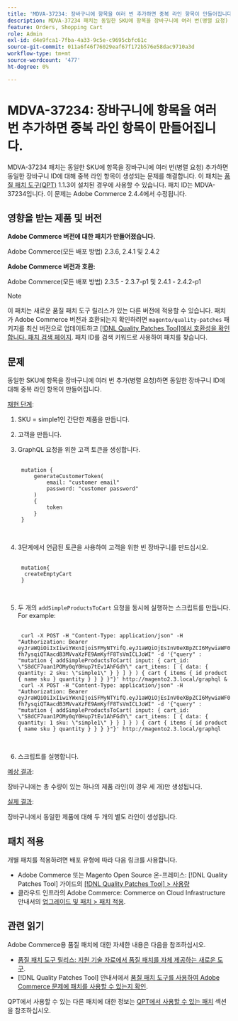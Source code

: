 ```yaml
---
title: 'MDVA-37234: 장바구니에 항목을 여러 번 추가하면 중복 라인 항목이 만들어집니다.'
description: MDVA-37234 패치는 동일한 SKU에 항목을 장바구니에 여러 번(병렬 요청) 추가하면 동일한 장바구니 ID에 대해 중복 라인 항목이 생성되는 문제를 해결합니다. 이 패치는 [Quality Patches Tool (QPT)](https://experienceleague.adobe.com/en/docs/commerce-operations/tools/quality-patches-tool/quality-patches-tool-to-self-serve-quality-patches) 1.1.3이 설치된 경우 사용할 수 있습니다. 패치 ID는 MDVA-37234입니다. 이 문제는 Adobe Commerce 2.4.4에서 수정됩니다.
feature: Orders, Shopping Cart
role: Admin
exl-id: d4e9fca1-7fba-4a33-9c5e-c9695cbfc61c
source-git-commit: 011a6f46f76029eaf67f172b576e58dac9710a3d
workflow-type: tm+mt
source-wordcount: '477'
ht-degree: 0%

---
```


# MDVA-37234: 장바구니에 항목을 여러 번 추가하면 중복 라인 항목이 만들어집니다.

MDVA-37234 패치는 동일한 SKU에 항목을 장바구니에 여러 번(병렬 요청) 추가하면 동일한 장바구니 ID에 대해 중복 라인 항목이 생성되는 문제를 해결합니다. 이 패치는 [품질 패치 도구(QPT)](https://experienceleague.adobe.com/en/docs/commerce-operations/tools/quality-patches-tool/quality-patches-tool-to-self-serve-quality-patches) 1.1.3이 설치된 경우에 사용할 수 있습니다. 패치 ID는 MDVA-37234입니다. 이 문제는 Adobe Commerce 2.4.4에서 수정됩니다.

## 영향을 받는 제품 및 버전

**Adobe Commerce 버전에 대한 패치가 만들어졌습니다.**

Adobe Commerce(모든 배포 방법) 2.3.6, 2.4.1 및 2.4.2

**Adobe Commerce 버전과 호환:**

Adobe Commerce(모든 배포 방법) 2.3.5 - 2.3.7-p1 및 2.4.1 - 2.4.2-p1

>[!NOTE]
>
>이 패치는 새로운 품질 패치 도구 릴리스가 있는 다른 버전에 적용할 수 있습니다. 패치가 Adobe Commerce 버전과 호환되는지 확인하려면 `magento/quality-patches` 패키지를 최신 버전으로 업데이트하고 [[!DNL Quality Patches Tool]에서 호환성을 확인합니다. 패치 검색 페이지](https://experienceleague.adobe.com/en/docs/commerce-operations/tools/quality-patches-tool/quality-patches-tool-to-self-serve-quality-patches). 패치 ID를 검색 키워드로 사용하여 패치를 찾습니다.

## 문제

동일한 SKU에 항목을 장바구니에 여러 번 추가(병렬 요청)하면 동일한 장바구니 ID에 대해 중복 라인 항목이 만들어집니다.

<u>재현 단계</u>:

1. SKU = simple1인 간단한 제품을 만듭니다.
1. 고객을 만듭니다.
1. GraphQL 요청을 위한 고객 토큰을 생성합니다.

   <pre>
    <code class="language-graphql">
    mutation {
        generateCustomerToken(
            email: "customer email"
            password: "customer password"
        )
        {
            token
        }
    }
    </code>
    </pre>

1. 3단계에서 언급된 토큰을 사용하여 고객을 위한 빈 장바구니를 만드십시오.

   <pre>
    <code class="language-graphql">
    mutation{
     createEmptyCart
    }
    </code>
    </pre>

1. 두 개의 `addSimpleProductsToCart` 요청을 동시에 실행하는 스크립트를 만듭니다. For example:

   <pre>
    <code class="language-#!/bin/bash">
    curl -X POST -H "Content-Type: application/json" -H "Authorization: Bearer eyJraWQiOiIxIiwiYWxnIjoiSFMyNTYifQ.eyJ1aWQiOjEsInV0eXBpZCI6MywiaWF0IjoxNjIzOTUyNjcwLCJleHAiOjE2MjM5NTYyNzB9.-fh7ysqiQTAacdB3MVvaXzFE9AmKyfF8TsVmICLJoWI" -d '{"query" : "mutation { addSimpleProductsToCart( input: { cart_id: \"S8dCF7uan1POMy0qY0Hup7tEv1AhFGdY\" cart_items: [ { data: { quantity: 2 sku: \"simple1\" } } ] } ) { cart { items { id product { name sku } quantity } } } }"}' http://magento2.3.local/graphql &
    curl -X POST -H "Content-Type: application/json" -H "Authorization: Bearer eyJraWQiOiIxIiwiYWxnIjoiSFMyNTYifQ.eyJ1aWQiOjEsInV0eXBpZCI6MywiaWF0IjoxNjIzOTUyNjcwLCJleHAiOjE2MjM5NTYyNzB9.-fh7ysqiQTAacdB3MVvaXzFE9AmKyfF8TsVmICLJoWI" -d '{"query" : "mutation { addSimpleProductsToCart( input: { cart_id: \"S8dCF7uan1POMy0qY0Hup7tEv1AhFGdY\" cart_items: [ { data: { quantity: 1 sku: \"simple1\" } } ] } ) { cart { items { id product { name sku } quantity } } } }"}' http://magento2.3.local/graphql
    </code>
    </pre>

1. 스크립트를 실행합니다.

<u>예상 결과</u>:

장바구니에는 총 수량이 있는 하나의 제품 라인(이 경우 세 개)만 생성됩니다.

<u>실제 결과</u>:

장바구니에서 동일한 제품에 대해 두 개의 별도 라인이 생성됩니다.

## 패치 적용

개별 패치를 적용하려면 배포 유형에 따라 다음 링크를 사용합니다.

* Adobe Commerce 또는 Magento Open Source 온-프레미스: [!DNL Quality Patches Tool] 가이드의 [[!DNL Quality Patches Tool] > 사용량](/help/tools/quality-patches-tool/usage.md)
* 클라우드 인프라의 Adobe Commerce: Commerce on Cloud Infrastructure 안내서의 [업그레이드 및 패치 > 패치 적용](https://experienceleague.adobe.com/docs/commerce-cloud-service/user-guide/develop/upgrade/apply-patches.html).

## 관련 읽기

Adobe Commerce용 품질 패치에 대한 자세한 내용은 다음을 참조하십시오.

* [품질 패치 도구 릴리스: 지원 기술 자료에서 품질 패치를 자체 제공하는 새로운 도구](https://experienceleague.adobe.com/en/docs/commerce-operations/tools/quality-patches-tool/quality-patches-tool-to-self-serve-quality-patches).
* [!DNL Quality Patches Tool] 안내서에서 [품질 패치 도구를 사용하여 Adobe Commerce 문제에 패치를 사용할 수 있는지 확인](/help/tools/quality-patches-tool/patches-available-in-qpt/check-patch-for-magento-issue-with-magento-quality-patches.md).

QPT에서 사용할 수 있는 다른 패치에 대한 정보는 [QPT에서 사용할 수 있는 패치](https://experienceleague.adobe.com/tools/commerce-quality-patches/index.html) 섹션을 참조하십시오.
